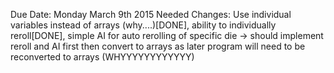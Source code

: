 Due Date: Monday March 9th 2015
Needed Changes: Use individual variables instead of arrays (why....)[DONE], ability to individually reroll[DONE], simple AI for auto rerolling of specific die
	-> should implement reroll and AI first then convert to arrays as later program will need to be reconverted to arrays (WHYYYYYYYYYYYY)
